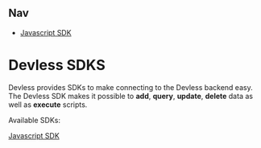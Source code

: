 ## Nav
  - [Javascript SDK](#javascript-sdk)
  
# Devless SDKS 
Devless provides SDKs to make connecting to the Devless backend easy.
The Devless SDK makes it possible to **add**, **query**, **update**, **delete** data as well as **execute** scripts.

Available SDKs:

<a name="javascript-sdk"></a>
[Javascript SDK](https://github.com/DevlessTeam/docs/blob/master/sdk/js-sdk.md)

